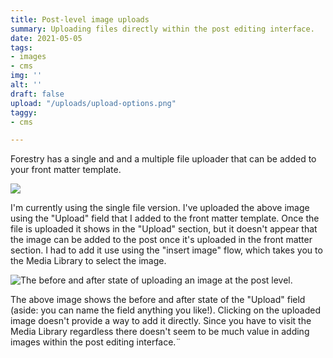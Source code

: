 ```yaml
---
title: Post-level image uploads
summary: Uploading files directly within the post editing interface.
date: 2021-05-05
tags:
- images
- cms
img: ''
alt: ''
draft: false
upload: "/uploads/upload-options.png"
taggy:
- cms

---
```

Forestry has a single and and a multiple file uploader that can be added to your front matter template. 

![](/uploads/upload-options.png)

I'm currently using the single file version. I've uploaded the above image using the "Upload" field that I added to the front matter template. Once the file is uploaded it shows in the "Upload" section, but it doesn't appear that the image can be added to the post once it's uploaded in the front matter section. I had to add it use using the "insert image" flow, which takes you to the Media Library to select the image. 

![The before and after state of uploading an image at the post level.](/uploads/upload-before-after.png)

The above image shows the before and after state of the "Upload" field (aside: you can name the field anything you like!). Clicking on the uploaded image doesn't provide a way to add it directly. Since you have to visit the Media Library regardless there doesn't seem to be much value in adding images within the post editing interface.¨